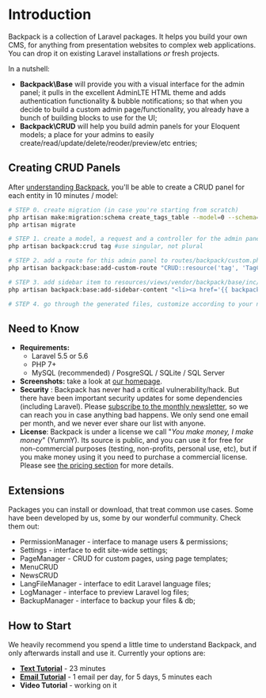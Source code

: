 # Introduction

Backpack is a collection of Laravel packages. It helps you build your own CMS, for anything from presentation websites to complex web applications. You can drop it on existing Laravel installations _or_ fresh projects.

In a nutshell:

- **Backpack\Base** will provide you with a visual interface for the admin panel; it pulls in the excellent AdminLTE HTML theme and adds authentication functionality & bubble notifications; so that when you decide to build a custom admin page/functionality, you already have a bunch of building blocks to use for the UI;
- **Backpack\CRUD** will help you build admin panels for your Eloquent models; a place for your admins to easily create/read/update/delete/reoder/preview/etc entries;

## Creating CRUD Panels

After [understanding Backpack](/docs/{{version}}/getting-started-1-basics), you'll be able to create a CRUD panel for each entity in 10 minutes / model:

```bash
# STEP 0. create migration (in case you're starting from scratch)
php artisan make:migration:schema create_tags_table --model=0 --schema="name:string:unique"
php artisan migrate

# STEP 1. create a model, a request and a controller for the admin panel
php artisan backpack:crud tag #use singular, not plural

# STEP 2. add a route for this admin panel to routes/backpack/custom.php
php artisan backpack:base:add-custom-route "CRUD::resource('tag', 'TagCrudController');"

# STEP 3. add sidebar item to resources/views/vendor/backpack/base/inc/sidebar_content.blade.php
php artisan backpack:base:add-sidebar-content "<li><a href='{{ backpack_url('tag') }}'><i class='fa fa-tag'></i> <span>Tags</span></a></li>"

# STEP 4. go through the generated files, customize according to your needs
```

## Need to Know
- **Requirements:**
  - Laravel 5.5 or 5.6
  - PHP 7+
  - MySQL (recommended) / PosgreSQL / SQLite / SQL Server
- **Screenshots:** take a look at [our homepage](http://www.backpackforlaravel.com/).
- **Security** : Backpack has never had a critical vulnerability/hack. But there have been important security updates for some dependencies (including Laravel). Please  [subscribe to the monthly newsletter](https://backpackforlaravel.com/newsletter), so we can reach you in case anything bad happens. We only send one email per month, and we never ever share our list with anyone.
- **License**: Backpack is under a license we call "_You make money, I make money_" (YummY). Its source is public, and you can use it for free for non-commercial purposes (testing, non-profits, personal use, etc), but if you make money using it you need to purchase a commercial license. Please see  [the pricing section](https://backpackforlaravel.com/pricing) for more details.

## Extensions

Packages you can install or download, that treat common use cases. Some have been developed by us, some by our wonderful community. Check them out:

  - PermissionManager - interface to manage users & permissions;
  - Settings - interface to edit site-wide settings;
  - PageManager - CRUD for custom pages, using page templates;
  - MenuCRUD
  - NewsCRUD
  - LangFileManager - interface to edit Laravel language files;
  - LogManager - interface to preview Laravel log files;
  - BackupManager - interface to backup your files & db;

## How to Start

We heavily recommend you spend a little time to understand Backpack, and only afterwards install and use it. Currently your options are:
- **[Text Tutorial](/docs/{{version}}/getting-started-1-basics)** - 23 minutes
- **[Email Tutorial](http://backpackforlaravel.test/getting-started-emails)** - 1 email per day, for 5 days, 5 minutes each
- **Video Tutorial** - working on it